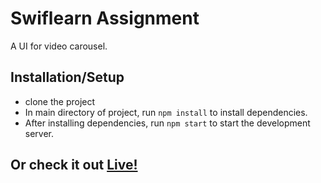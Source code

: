 # Swiflearn Assignment

A UI for video carousel.

## Installation/Setup

- clone the project
- In main directory of project, run `npm install` to install dependencies.
- After installing dependencies, run `npm start` to start the development server.

## Or check it out [Live!](https://swiflearn018.herokuapp.com/)

